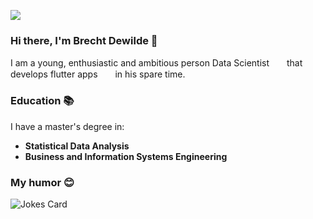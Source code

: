![](https://github.com/BrechtDewilde1/BrechtDewilde1/blob/main/Be%20wild.gif)


### Hi there, I'm Brecht Dewilde 👋
I am a young, enthusiastic and ambitious person Data Scientist
<img height="15" width="20" src="https://cdn.jsdelivr.net/npm/simple-icons@v6/icons/jupyter.svg" /> that develops flutter apps 
<img height="15" width="20" src="https://cdn.jsdelivr.net/npm/simple-icons@v6/icons/flutter.svg" /> in his spare time.  

### Education 📚
I have a master's degree in:
* **Statistical Data Analysis**
* **Business and Information Systems Engineering**

### My humor 😊
![Jokes Card](https://readme-jokes.vercel.app/api)
